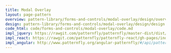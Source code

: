 ```yaml
---
title: Modal Overlay
layout: page-pattern
overview: pattern-library/forms-and-controls/modal-overlay/design/overview.md
design: pattern-library/forms-and-controls/modal-overlay/design/design.md
code_html: code/forms-and-controls/modal-overlay/code.md
impl_jquery: https://rawgit.com/patternfly/patternfly/master-dist/dist/tests/modals.html
impl_react: https://rawgit.com/patternfly/patternfly-react/gh-pages/index.html?knob-Right%20aligned=false&knob-fluid=true&knob-Stacked=false&selectedKind=Modal%20Overlay&selectedStory=Modal
impl_angular: http://www.patternfly.org/angular-patternfly/#/api/patternfly.modals.componenet:pfModalOverlay
---
```

